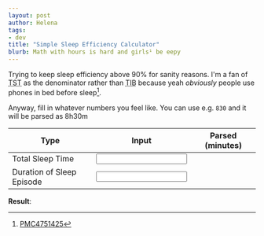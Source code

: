 ```yaml
---
layout: post
author: Helena
tags:
- dev
title: "Simple Sleep Efficiency Calculator"
blurb: Math with hours is hard and girls¹ be eepy
---
```


Trying to keep sleep efficiency above 90% for sanity reasons. I'm a fan of <abbr title="total sleep time">TST</abbr> as the denominator rather than <abbr title="time in bed">TIB</abbr> because yeah *obviously* people use phones in bed before sleep[^1].

Anyway, fill in whatever numbers you feel like. You can use e.g. `830` and it will be parsed as 8h30m

<table>
<thead>
    <tr>
        <th>
        Type
        </th>
        <th>
        Input
        </th>
        <th>
        Parsed (minutes)
        </th>
    </tr>
</thead>
<tbody>
    <tr>
        <td>
            <label for="tst">Total Sleep Time</label>
        </td>
        <td>
            <input type="text" name="tst" id="tst" />
        </td>
        <td>
            <span id="tst-parsed" aria-live="polite"></span>
        </td>
    </tr>
    <tr>
        <td>
            <label for="dse">Duration of Sleep Episode</label>
        </td>
        <td>
            <input type="text" name="dse" id="dse" />
        </td>
        <td>
            <span id="dse-parsed" aria-live="polite"></span>
        </td>
    </tr>
</tbody>
</table>

**Result**: <span id="eff" aria-live="polite"></span>


<script>
function calc(){
    let tst = document.getElementById("tst").value;
    let tst_total = null;
    if (tst){
        let tst_hour = tst.substring(0, 1),
            tst_mins = tst.substring(1) || 0;
        tst_total = parseInt(tst_hour) * 60 + parseInt(tst_mins);

        document.getElementById("tst-parsed").innerHTML = `${tst_hour}h ${tst_mins}m (${tst_total}m)`
    }

    let dse = document.getElementById("dse").value;
    let dse_total = null;
    if (dse){
        let dse_hour = dse.substring(0, 1),
            dse_mins = dse.substring(1) || 0;
        dse_total = parseInt(dse_hour) * 60 + parseInt(dse_mins);

        document.getElementById("dse-parsed").innerHTML = `${dse_hour}h ${dse_mins}m (${dse_total}m)`
    }

    if(tst_total !== null && dse_total !== null) {
        document.getElementById("eff").innerHTML = (100.0 * tst_total / dse_total).toString().substring(0,5);
    }
}


const otherInputs = document.querySelectorAll('input[type="text"]');
otherInputs.forEach((input) => {
	addEventListener("change", (event) => {
		calc()
	})
});


</script>



[^1]: [PMC4751425](https://pmc.ncbi.nlm.nih.gov/articles/PMC4751425/)

